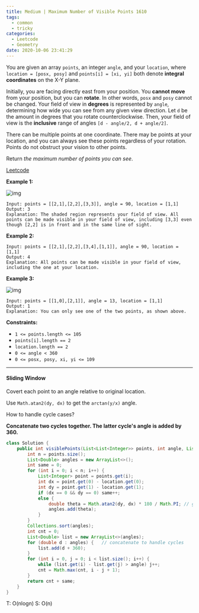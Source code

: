 ```yaml
---
title: Medium | Maximum Number of Visible Points 1610
tags:
  - common
  - tricky
categories:
  - Leetcode
  - Geometry
date: 2020-10-06 23:41:29
---
```


You are given an array `points`, an integer `angle`, and your `location`, where `location = [posx, posy]` and `points[i] = [xi, yi]` both denote **integral coordinates** on the X-Y plane.

Initially, you are facing directly east from your position. You **cannot move** from your position, but you can **rotate**. In other words, `posx` and `posy` cannot be changed. Your field of view in **degrees** is represented by `angle`, determining how wide you can see from any given view direction. Let `d` be the amount in degrees that you rotate counterclockwise. Then, your field of view is the **inclusive** range of angles `[d - angle/2, d + angle/2]`.

There can be multiple points at one coordinate. There may be points at your location, and you can always see these points regardless of your rotation. Points do not obstruct your vision to other points.

Return *the maximum number of points you can see*.

[Leetcode](https://leetcode.com/problems/maximum-number-of-visible-points/)

<!--more-->

**Example 1:**

![img](https://assets.leetcode.com/uploads/2020/09/30/89a07e9b-00ab-4967-976a-c723b2aa8656.png)

```
Input: points = [[2,1],[2,2],[3,3]], angle = 90, location = [1,1]
Output: 3
Explanation: The shaded region represents your field of view. All points can be made visible in your field of view, including [3,3] even though [2,2] is in front and in the same line of sight.
```

**Example 2:**

```
Input: points = [[2,1],[2,2],[3,4],[1,1]], angle = 90, location = [1,1]
Output: 4
Explanation: All points can be made visible in your field of view, including the one at your location.
```

**Example 3:**

![img](https://assets.leetcode.com/uploads/2020/09/30/5010bfd3-86e6-465f-ac64-e9df941d2e49.png)

```
Input: points = [[1,0],[2,1]], angle = 13, location = [1,1]
Output: 1
Explanation: You can only see one of the two points, as shown above.
```

**Constraints:**

- `1 <= points.length <= 105`
- `points[i].length == 2`
- `location.length == 2`
- `0 <= angle < 360`
- `0 <= posx, posy, xi, yi <= 109`

---

#### Sliding Window  

Covert each point to an angle relative to original location.

Use `Math.atan2(dy, dx)` to get the `arctan(y/x)` angle.

How to handle cycle cases?

**Concatenate two cycles together. The latter cycle's angle is added by 360.**

```java
class Solution {
    public int visiblePoints(List<List<Integer>> points, int angle, List<Integer> location) {
        int n = points.size();
        List<Double> angles = new ArrayList<>();
        int same = 0;
        for (int i = 0; i < n; i++) {
            List<Integer> point = points.get(i);
            int dx = point.get(0) - location.get(0);
            int dy = point.get(1) - location.get(1);
            if (dx == 0 && dy == 0) same++;
            else {
                double theta = Math.atan2(dy, dx) * 180 / Math.PI; // get angle
                angles.add(theta);
            }
        }
        Collections.sort(angles);
        int cnt = 0;
        List<Double> list = new ArrayList<>(angles);
        for (double d : angles) {   // concatenate to handle cycles
            list.add(d + 360);
        }
        for (int i = 0, j = 0; i < list.size(); i++) {
            while (list.get(i) - list.get(j) > angle) j++;
            cnt = Math.max(cnt, i - j + 1);
        }
        return cnt + same;
    }
}
```

T: O(nlogn)			S: O(n)

